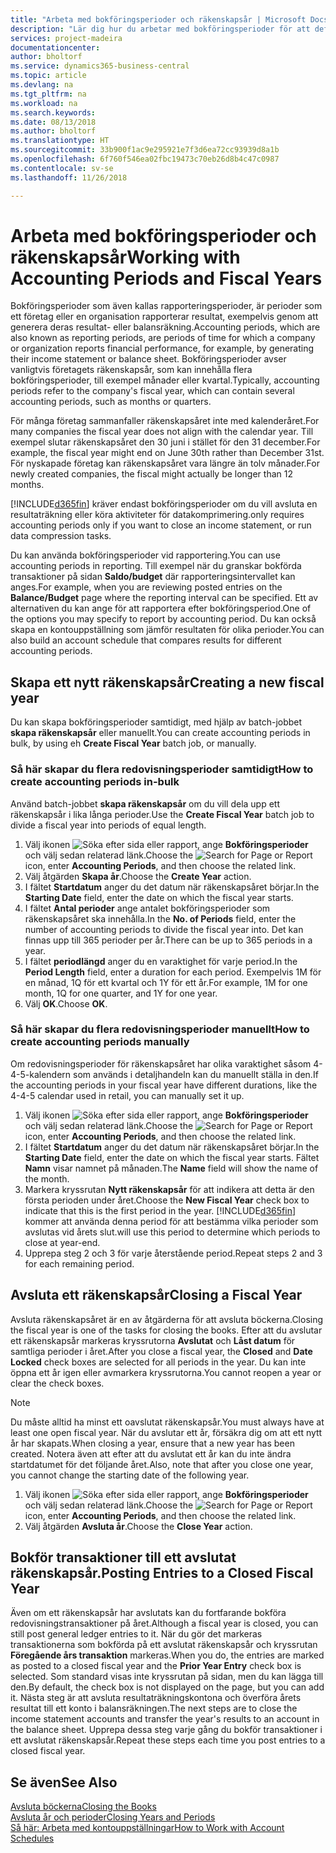 ```yaml
---
title: "Arbeta med bokföringsperioder och räkenskapsår | Microsoft Docs"
description: "Lär dig hur du arbetar med bokföringsperioder för att definiera när företaget rapporterar resultat."
services: project-madeira
documentationcenter: 
author: bholtorf
ms.service: dynamics365-business-central
ms.topic: article
ms.devlang: na
ms.tgt_pltfrm: na
ms.workload: na
ms.search.keywords: 
ms.date: 08/13/2018
ms.author: bholtorf
ms.translationtype: HT
ms.sourcegitcommit: 33b900f1ac9e295921e7f3d6ea72cc93939d8a1b
ms.openlocfilehash: 6f760f546ea02fbc19473c70eb26d8b4c47c0987
ms.contentlocale: sv-se
ms.lasthandoff: 11/26/2018

---
```

# <a name="working-with-accounting-periods-and-fiscal-years"></a><span data-ttu-id="a0d6d-103">Arbeta med bokföringsperioder och räkenskapsår</span><span class="sxs-lookup"><span data-stu-id="a0d6d-103">Working with Accounting Periods and Fiscal Years</span></span>
<span data-ttu-id="a0d6d-104">Bokföringsperioder som även kallas rapporteringsperioder, är perioder som ett företag eller en organisation rapporterar resultat, exempelvis genom att generera deras resultat- eller balansräkning.</span><span class="sxs-lookup"><span data-stu-id="a0d6d-104">Accounting periods, which are also known as reporting periods, are periods of time for which a company or organization reports financial performance, for example, by generating their income statement or balance sheet.</span></span> <span data-ttu-id="a0d6d-105">Bokföringsperioder avser vanligtvis företagets räkenskapsår, som kan innehålla flera bokföringsperioder, till exempel månader eller kvartal.</span><span class="sxs-lookup"><span data-stu-id="a0d6d-105">Typically, accounting periods refer to the company's fiscal year, which can contain several accounting periods, such as months or quarters.</span></span>

<span data-ttu-id="a0d6d-106">För många företag sammanfaller räkenskapsåret inte med kalenderåret.</span><span class="sxs-lookup"><span data-stu-id="a0d6d-106">For many companies the fiscal year does not align with the calendar year.</span></span> <span data-ttu-id="a0d6d-107">Till exempel slutar räkenskapsåret den 30 juni i stället för den 31 december.</span><span class="sxs-lookup"><span data-stu-id="a0d6d-107">For example, the fiscal year might end on June 30th rather than December 31st.</span></span> <span data-ttu-id="a0d6d-108">För nyskapade företag kan räkenskapsåret vara längre än tolv månader.</span><span class="sxs-lookup"><span data-stu-id="a0d6d-108">For newly created companies, the fiscal might actually be longer than 12 months.</span></span> 

[!INCLUDE[d365fin](includes/d365fin_md.md)] <span data-ttu-id="a0d6d-109">kräver endast bokföringsperioder om du vill avsluta en resultaträkning eller köra aktiviteter för datakomprimering.</span><span class="sxs-lookup"><span data-stu-id="a0d6d-109">only requires accounting periods only if you want to close an income statement, or run data compression tasks.</span></span> 

<span data-ttu-id="a0d6d-110">Du kan använda bokföringsperioder vid rapportering.</span><span class="sxs-lookup"><span data-stu-id="a0d6d-110">You can use accounting periods in reporting.</span></span> <span data-ttu-id="a0d6d-111">Till exempel när du granskar bokförda transaktioner på sidan **Saldo/budget** där rapporteringsintervallet kan anges.</span><span class="sxs-lookup"><span data-stu-id="a0d6d-111">For example, when you are reviewing posted entries on the **Balance/Budget** page where the reporting interval can be specified.</span></span> <span data-ttu-id="a0d6d-112">Ett av alternativen du kan ange för att rapportera efter bokföringsperiod.</span><span class="sxs-lookup"><span data-stu-id="a0d6d-112">One of the options you may specify to report by accounting period.</span></span> <span data-ttu-id="a0d6d-113">Du kan också skapa en kontouppställning som jämför resultaten för olika perioder.</span><span class="sxs-lookup"><span data-stu-id="a0d6d-113">You can also build an account schedule that compares results for different accounting periods.</span></span>

## <a name="creating-a-new-fiscal-year"></a><span data-ttu-id="a0d6d-114">Skapa ett nytt räkenskapsår</span><span class="sxs-lookup"><span data-stu-id="a0d6d-114">Creating a new fiscal year</span></span>
<span data-ttu-id="a0d6d-115">Du kan skapa bokföringsperioder samtidigt, med hjälp av batch-jobbet **skapa räkenskapsår** eller manuellt.</span><span class="sxs-lookup"><span data-stu-id="a0d6d-115">You can create accounting periods in bulk, by using eh **Create Fiscal Year** batch job, or manually.</span></span>

### <a name="how-to-create-accounting-periods-in-bulk"></a><span data-ttu-id="a0d6d-116">Så här skapar du flera redovisningsperioder samtidigt</span><span class="sxs-lookup"><span data-stu-id="a0d6d-116">How to create accounting periods in-bulk</span></span>
<span data-ttu-id="a0d6d-117">Använd batch-jobbet **skapa räkenskapsår** om du vill dela upp ett räkenskapsår i lika långa perioder.</span><span class="sxs-lookup"><span data-stu-id="a0d6d-117">Use the **Create Fiscal Year** batch job to divide a fiscal year into periods of equal length.</span></span>  

1. <span data-ttu-id="a0d6d-118">Välj ikonen ![Söka efter sida eller rapport](media/ui-search/search_small.png "Ikonen Söka efter sida eller rapport"), ange **Bokföringsperioder** och välj sedan relaterad länk.</span><span class="sxs-lookup"><span data-stu-id="a0d6d-118">Choose the ![Search for Page or Report](media/ui-search/search_small.png "Search for Page or Report icon") icon, enter **Accounting Periods**, and then choose the related link.</span></span>  
2. <span data-ttu-id="a0d6d-119">Välj åtgärden **Skapa år**.</span><span class="sxs-lookup"><span data-stu-id="a0d6d-119">Choose the **Create Year** action.</span></span>  <!--What about the Scheduling option? Should we mention that? There's also the Report Output Type field...-->
3. <span data-ttu-id="a0d6d-120">I fältet **Startdatum** anger du det datum när räkenskapsåret börjar.</span><span class="sxs-lookup"><span data-stu-id="a0d6d-120">In the **Starting Date** field, enter the date on which the fiscal year starts.</span></span>  
4. <span data-ttu-id="a0d6d-121">I fältet **Antal perioder** ange antalet bokföringsperioder som räkenskapsåret ska innehålla.</span><span class="sxs-lookup"><span data-stu-id="a0d6d-121">In the **No. of Periods** field, enter the number of accounting periods to divide the fiscal year into.</span></span> <span data-ttu-id="a0d6d-122">Det kan finnas upp till 365 perioder per år.</span><span class="sxs-lookup"><span data-stu-id="a0d6d-122">There can be up to 365 periods in a year.</span></span>  
5. <span data-ttu-id="a0d6d-123">I fältet **periodlängd** anger du en varaktighet för varje period.</span><span class="sxs-lookup"><span data-stu-id="a0d6d-123">In the **Period Length** field, enter a duration for each period.</span></span> <span data-ttu-id="a0d6d-124">Exempelvis 1M för en månad, 1Q för ett kvartal och 1Y för ett år.</span><span class="sxs-lookup"><span data-stu-id="a0d6d-124">For example, 1M for one month, 1Q for one quarter, and 1Y for one year.</span></span>  
6. <span data-ttu-id="a0d6d-125">Välj **OK**.</span><span class="sxs-lookup"><span data-stu-id="a0d6d-125">Choose **OK**.</span></span>  

### <a name="how-to-create-accounting-periods-manually"></a><span data-ttu-id="a0d6d-126">Så här skapar du flera redovisningsperioder manuellt</span><span class="sxs-lookup"><span data-stu-id="a0d6d-126">How to create accounting periods manually</span></span>
<span data-ttu-id="a0d6d-127">Om redovisningsperioder för räkenskapsåret har olika varaktighet såsom 4-4-5-kalendern som används i detaljhandeln kan du manuellt ställa in den.</span><span class="sxs-lookup"><span data-stu-id="a0d6d-127">If the accounting periods in your fiscal year have different durations, like the 4-4-5 calendar used in retail, you can manually set it up.</span></span>  
  
1. <span data-ttu-id="a0d6d-128">Välj ikonen ![Söka efter sida eller rapport](media/ui-search/search_small.png "Ikonen Söka efter sida eller rapport"), ange **Bokföringsperioder** och välj sedan relaterad länk.</span><span class="sxs-lookup"><span data-stu-id="a0d6d-128">Choose the ![Search for Page or Report](media/ui-search/search_small.png "Search for Page or Report icon") icon, enter **Accounting Periods**, and then choose the related link.</span></span>  
2. <span data-ttu-id="a0d6d-129">I fältet **Startdatum** anger du det datum när räkenskapsåret börjar.</span><span class="sxs-lookup"><span data-stu-id="a0d6d-129">In the **Starting Date** field, enter the date on which the fiscal year starts.</span></span> <span data-ttu-id="a0d6d-130">Fältet **Namn** visar namnet på månaden.</span><span class="sxs-lookup"><span data-stu-id="a0d6d-130">The **Name** field will show the name of the month.</span></span>  
3. <span data-ttu-id="a0d6d-131">Markera kryssrutan **Nytt räkenskapsår** för att indikera att detta är den första perioden under året.</span><span class="sxs-lookup"><span data-stu-id="a0d6d-131">Choose the **New Fiscal Year** check box to indicate that this is the first period in the year.</span></span> [!INCLUDE[d365fin](includes/d365fin_md.md)] <span data-ttu-id="a0d6d-132">kommer att använda denna period för att bestämma vilka perioder som avslutas vid årets slut.</span><span class="sxs-lookup"><span data-stu-id="a0d6d-132">will use this period to determine which periods to close at year-end.</span></span>
4. <span data-ttu-id="a0d6d-133">Upprepa steg 2 och 3 för varje återstående period.</span><span class="sxs-lookup"><span data-stu-id="a0d6d-133">Repeat steps 2 and 3 for each remaining period.</span></span>  

## <a name="closing-a-fiscal-year"></a><span data-ttu-id="a0d6d-134">Avsluta ett räkenskapsår</span><span class="sxs-lookup"><span data-stu-id="a0d6d-134">Closing a Fiscal Year</span></span>
<span data-ttu-id="a0d6d-135">Avsluta räkenskapsåret är en av åtgärderna för att avsluta böckerna.</span><span class="sxs-lookup"><span data-stu-id="a0d6d-135">Closing the fiscal year is one of the tasks for closing the books.</span></span> <span data-ttu-id="a0d6d-136">Efter att du avslutar ett räkenskapsår markeras kryssrutorna **Avslutat** och **Låst datum** för samtliga perioder i året.</span><span class="sxs-lookup"><span data-stu-id="a0d6d-136">After you close a fiscal year, the **Closed** and **Date Locked** check boxes are selected for all periods in the year.</span></span> <span data-ttu-id="a0d6d-137">Du kan inte öppna ett år igen eller avmarkera kryssrutorna.</span><span class="sxs-lookup"><span data-stu-id="a0d6d-137">You cannot reopen a year or clear the check boxes.</span></span>

> [!NOTE]  
>  <span data-ttu-id="a0d6d-138">Du måste alltid ha minst ett oavslutat räkenskapsår.</span><span class="sxs-lookup"><span data-stu-id="a0d6d-138">You must always have at least one open fiscal year.</span></span> <span data-ttu-id="a0d6d-139">När du avslutar ett år, försäkra dig om att ett nytt år har skapats.</span><span class="sxs-lookup"><span data-stu-id="a0d6d-139">When closing a year, ensure that a new year has been created.</span></span> <span data-ttu-id="a0d6d-140">Notera även att efter att du avslutat ett år kan du inte ändra startdatumet för det följande året.</span><span class="sxs-lookup"><span data-stu-id="a0d6d-140">Also, note that after you close one year, you cannot change the starting date of the following year.</span></span>

1. <span data-ttu-id="a0d6d-141">Välj ikonen ![Söka efter sida eller rapport](media/ui-search/search_small.png "Ikonen Söka efter sida eller rapport"), ange **Bokföringsperioder** och välj sedan relaterad länk.</span><span class="sxs-lookup"><span data-stu-id="a0d6d-141">Choose the ![Search for Page or Report](media/ui-search/search_small.png "Search for Page or Report icon") icon, enter **Accounting Periods**, and then choose the related link.</span></span>  
2. <span data-ttu-id="a0d6d-142">Välj åtgärden **Avsluta år**.</span><span class="sxs-lookup"><span data-stu-id="a0d6d-142">Choose the **Close Year** action.</span></span>  

## <a name="posting-entries-to-a-closed-fiscal-year"></a><span data-ttu-id="a0d6d-143">Bokför transaktioner till ett avslutat räkenskapsår.</span><span class="sxs-lookup"><span data-stu-id="a0d6d-143">Posting Entries to a Closed Fiscal Year</span></span>
<span data-ttu-id="a0d6d-144">Även om ett räkenskapsår har avslutats kan du fortfarande bokföra redovisningstransaktioner på året.</span><span class="sxs-lookup"><span data-stu-id="a0d6d-144">Although a fiscal year is closed, you can still post general ledger entries to it.</span></span> <span data-ttu-id="a0d6d-145">När du gör det markeras transaktionerna som bokförda på ett avslutat räkenskapsår och kryssrutan **Föregående års transaktion** markeras.</span><span class="sxs-lookup"><span data-stu-id="a0d6d-145">When you do, the entries are marked as posted to a closed fiscal year and the **Prior Year Entry** check box is selected.</span></span> <span data-ttu-id="a0d6d-146">Som standard visas inte kryssrutan på sidan, men du kan lägga till den.</span><span class="sxs-lookup"><span data-stu-id="a0d6d-146">By default, the check box is not displayed on the page, but you can add it.</span></span> <span data-ttu-id="a0d6d-147">Nästa steg är att avsluta resultaträkningskontona och överföra årets resultat till ett konto i balansräkningen.</span><span class="sxs-lookup"><span data-stu-id="a0d6d-147">The next steps are to close the income statement accounts and transfer the year's results to an account in the balance sheet.</span></span> <span data-ttu-id="a0d6d-148">Upprepa dessa steg varje gång du bokför transaktioner i ett avslutat räkenskapsår.</span><span class="sxs-lookup"><span data-stu-id="a0d6d-148">Repeat these steps each time you post entries to a closed fiscal year.</span></span>

## <a name="see-also"></a><span data-ttu-id="a0d6d-149">Se även</span><span class="sxs-lookup"><span data-stu-id="a0d6d-149">See Also</span></span>
[<span data-ttu-id="a0d6d-150">Avsluta böckerna</span><span class="sxs-lookup"><span data-stu-id="a0d6d-150">Closing the Books</span></span>](year-close-books.md)  
[<span data-ttu-id="a0d6d-151">Avsluta år och perioder</span><span class="sxs-lookup"><span data-stu-id="a0d6d-151">Closing Years and Periods</span></span>](year-close-years-periods.md)  
[<span data-ttu-id="a0d6d-152">Så här: Arbeta med kontouppställningar</span><span class="sxs-lookup"><span data-stu-id="a0d6d-152">How to Work with Account Schedules</span></span>](bi-how-work-account-schedule.md)  
  






